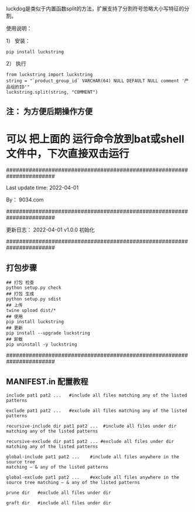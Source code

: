 luckdog是类似于内置函数split的方法，扩展支持了分割符号忽略大小写特征的分割。


使用说明：

1） 安装：

    pip install luckstring

2） 执行
    
    from luckstring import luckstring
    string = "`product_group_id` VARCHAR(64) NULL DEFAULT NULL comment '产品组的ID'"
    luckstring.split(string, "COMMENT") 


## 注： 为方便后期操作方便 

# 可以 把上面的 运行命令放到bat或shell文件中，下次直接双击运行 

#######################################################################

Last update time: 2022-04-01 

By： 9034.com

#######################################################################

更新日志：
2022-04-01  v1.0.0  初始化


#######################################################################
## 打包步骤
    ## 打包 检查
    python setup.py check 
    ## 打包 生成
    python setup.py sdist
    ## 上传
    twine upload dist/*
    ## 使用
    pip install luckstring
    ## 更新
    pip install --upgrade luckstring
    ## 卸载
    pip uninstall -y luckstring 
#######################################################################

## MANIFEST.in 配置教程

    include pat1 pat2 ...   #include all files matching any of the listed patterns

    exclude pat1 pat2 ...   #exclude all files matching any of the listed patterns

    recursive-include dir pat1 pat2 ...  #include all files under dir matching any of the listed patterns

    recursive-exclude dir pat1 pat2 ... #exclude all files under dir matching any of the listed patterns

    global-include pat1 pat2 ...    #include all files anywhere in the source tree 
    matching — & any of the listed patterns

    global-exclude pat1 pat2 ...    #exclude all files anywhere in the source tree matching — & any of the listed patterns

    prune dir   #exclude all files under dir

    graft dir   #include all files under dir
